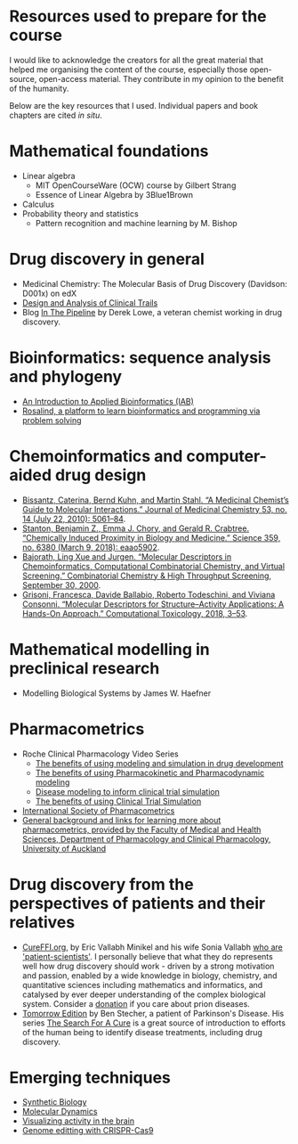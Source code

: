 Resources used to prepare for the course
===

I would like to acknowledge the creators for all the great material that helped me organising the content of the course, especially those open-source, open-access material. They contribute in my opinion to the benefit of the humanity.

Below are the key resources that I used. Individual papers and book chapters are cited *in situ*.

# Mathematical foundations

* Linear algebra
  * MIT OpenCourseWare (OCW) course by Gilbert Strang
  * Essence of Linear Algebra by 3Blue1Brown
* Calculus
* Probability theory and statistics
  * Pattern recognition and machine learning by M. Bishop

# Drug discovery in general

* Medicinal Chemistry: The Molecular Basis of Drug Discovery (Davidson: D001x) on edX
* [Design and Analysis of Clinical Trails](https://www.chalmers.se/en/departments/math/education/university-of-gothenburg/courses/mathematical-statistics/Pages/msa620.aspx)
* Blog [In The Pipeline](http://blogs.sciencemag.org/pipeline/) by Derek Lowe, a veteran chemist working in drug discovery.

# Bioinformatics: sequence analysis and phylogeny

* [An Introduction to Applied Bioinformatics (IAB)](http://readiab.org/)
* [Rosalind, a platform to learn bioinformatics and programming via problem solving](http://rosalind.info/problems/locations/)

# Chemoinformatics and computer-aided drug design

* [Bissantz, Caterina, Bernd Kuhn, and Martin Stahl. “A Medicinal Chemist’s Guide to Molecular Interactions.” Journal of Medicinal Chemistry 53, no. 14 (July 22, 2010): 5061–84](https://doi.org/10.1021/jm100112j).
* [Stanton, Benjamin Z., Emma J. Chory, and Gerald R. Crabtree. “Chemically Induced Proximity in Biology and Medicine.” Science 359, no. 6380 (March 9, 2018): eaao5902](https://doi.org/10.1126/science.aao5902).
* [Bajorath, Ling Xue and Jurgen. “Molecular Descriptors in Chemoinformatics, Computational Combinatorial Chemistry, and Virtual Screening.” Combinatorial Chemistry & High Throughput Screening, September 30, 2000](http://www.eurekaselect.com/65759/article).
* [Grisoni, Francesca, Davide Ballabio, Roberto Todeschini, and Viviana Consonni. “Molecular Descriptors for Structure–Activity Applications: A Hands-On Approach.” Computational Toxicology, 2018, 3–53](https://doi.org/10.1007/978-1-4939-7899-1_1).


# Mathematical modelling in preclinical research

* Modelling Biological Systems by James W. Haefner

# Pharmacometrics

* Roche Clinical Pharmacology Video Series
    * [The benefits of using modeling and simulation in drug development](https://www.youtube.com/watch?v=o2ntCRCgpUM)
    * [The benefits of using Pharmacokinetic and Pharmacodynamic modeling](https://www.youtube.com/watch?v=jxvJHXVIV4E)
    * [Disease modeling to inform clinical trial simulation](https://www.youtube.com/watch?v=Hhd2U94QM60)
    * [The benefits of using Clinical Trial Simulation](https://www.youtube.com/watch?v=dW4fek6plP4)
* [International Society of Pharmacometrics](http://www.go-isop.org/learning-resources)
* [General background and links for learning more about pharmacometrics, provided by the Faculty of Medical and Health Sciences, Department of Pharmacology and Clinical Pharmacology, University of Auckland](http://holford.fmhs.auckland.ac.nz/research/pharmacometrics.php)

# Drug discovery from the perspectives of patients and their relatives

* [CureFFI.org](http://www.cureffi.org/), by Eric Vallabh Minikel and his wife Sonia Vallabh [who are 'patient-scientists'](https://www.broadinstitute.org/bios/sonia-vallabh). I personally believe that what they do represents well how drug discovery should work - driven by a strong motivation and passion, enabled by a wide knowledge in biology, chemistry, and quantitative sciences including mathematics and informatics, and catalysed by ever deeper understanding of the complex biological system. Consider a [donation](http://www.cureffi.org/donate/) if you care about prion diseases.
* [Tomorrow Edition](https://tmrwedition.com/) by Ben Stecher, a patient of Parkinson's Disease. His series [The Search For A Cure](https://tmrwedition.com/2018/11/14/the-search-for-a-cure-part-1-back-to-the-future/) is a great source of introduction to efforts of the human being to identify disease treatments, including drug discovery.

# Emerging techniques

* [Synthetic Biology](https://www.ibiology.org/bioengineering/introduction-to-synthetic-biology/)
* [Molecular Dynamics](https://www.ibiology.org/biophysics/protein-dynamics/)
* [Visualizing activity in the brain](https://www.ibiology.org/neuroscience/visualizing-activity-in-the-brain/)
* [Genome editting with CRISPR-Cas9](https://www.ibiology.org/genetics-and-gene-regulation/crispr-cas9/)

